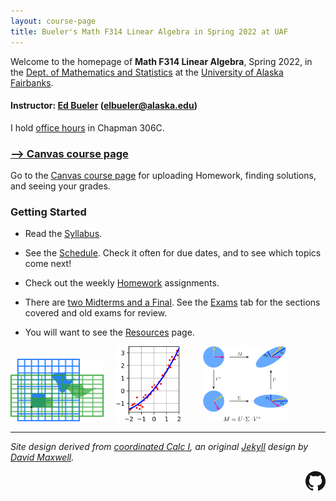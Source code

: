 ```yaml
---
layout: course-page
title: Bueler's Math F314 Linear Algebra in Spring 2022 at UAF
---
```


Welcome to the homepage of **Math F314 Linear Algebra**, Spring 2022, in the [Dept. of Mathematics and Statistics](http://www.uaf.edu/dms/) at the [University of Alaska Fairbanks](http://www.uaf.edu/).

#### Instructor:  [Ed Bueler](http://bueler.github.io/) ([elbueler@alaska.edu](mailto:elbueler@alaska.edu))

I hold [office hours](http://bueler.github.io/OffHrs.htm) in Chapman 306C.

### [--> Canvas course page](https://canvas.alaska.edu/courses/7017)

Go to the [Canvas course page](https://canvas.alaska.edu/courses/7017) for uploading Homework, finding solutions, and seeing your grades.

### Getting Started

* Read the [Syllabus](assets/general/syllabus.pdf).

* See the [Schedule](assets/general/schedule.pdf).  Check it often for due dates, and to see which topics come next!

* Check out the weekly [Homework](homework.html) assignments.

* There are [two Midterms and a Final](exams.html).  See the [Exams](exams.html) tab for the sections covered and old exams for review.

* You will want to see the [Resources](resources.html) page.

[<img src="assets/images/matrix-squeeze.png" height="100">](https://en.wikipedia.org/wiki/Matrix_(mathematics)#Linear_transformations "apply a squeeze matrix") &nbsp; &nbsp; [<img src="assets/images/least-squares.png" height="120">](https://en.wikipedia.org/wiki/Least_squares "least-squares fit a line") &nbsp; &nbsp; &nbsp; &nbsp; [<img src="assets/images/svd.png" height="120">](https://en.wikipedia.org/wiki/Singular_value_decomposition "picture the SVD")

---
_Site design derived from [coordinated Calc I](https://uaf-math251.github.io/), an original [Jekyll](https://jekyllrb.com/) design by [David Maxwell](https://damaxwell.github.io/)._

[<img src="assets/images/GitHub-Mark-32px.png" align="right">](https://github.com/bueler/math314 "github repository for this site")
